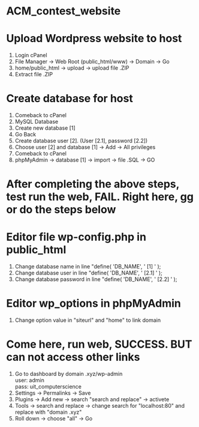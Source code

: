 # ACM_contest_website

# Upload Wordpress website to host
1. Login cPanel
2. File Manager -> Web Root (public_html/www) -> Domain -> Go
3. home/public_html -> upload -> upload file .ZIP
4. Extract file .ZIP

# Create database for host
1. Comeback to cPanel
2. MySQL Database
3. Create new database    [1]
4. Go Back
5. Create database user   [2]. (User [2.1], password [2.2])
6. Choose user [2] and database [1] -> Add -> All privileges
7. Comeback to cPanel
8. phpMyAdmin -> database [1] -> import -> file .SQL -> GO

# After completing the above steps, test run the web, FAIL. Right here, gg or do the steps below

# Editor file wp-config.php in public_html
1. Change database name in line "define( 'DB_NAME', ' [1] ' );
2. Change database user in line "define( 'DB_NAME', ' [2.1] ' );
1. Change database password in line "define( 'DB_NAME', ' [2.2] ' );

# Editor wp_options in phpMyAdmin
1. Change option value in "siteurl" and "home" to link domain

# Come here, run web, SUCCESS. BUT can not access other links
1. Go to dashboard by domain .xyz/wp-admin <br/>
  user: admin <br/>
  pass: uit_computerscience
2. Settings -> Permalinks -> Save
3. Plugins -> Add new -> search "search and replace" -> activete
4. Tools -> search and replace -> change search for "localhost:80" and replace with "domain .xyz"
5. Roll down -> choose "all" -> Go
